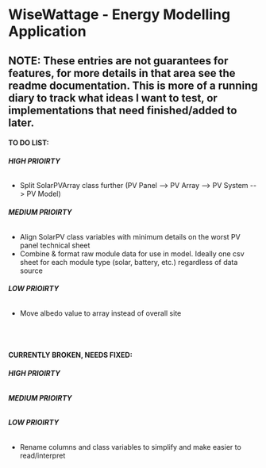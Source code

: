 # WiseWattage - Energy Modelling Application

## **NOTE:** These entries are not guarantees for features, for more details in that area see the readme documentation. This is more of a running diary to track what ideas I want to test, or implementations that need finished/added to later. 


#### **TO DO LIST:**
###### **HIGH PRIOIRTY**
- Split SolarPVArray class further (PV Panel --> PV Array --> PV System --> PV Model)

###### **MEDIUM PRIOIRTY**
- Align SolarPV class variables with minimum details on the worst PV panel technical sheet
- Combine & format raw module data for use in model. Ideally one csv sheet for each module type (solar, battery, etc.) regardless of data source

###### **LOW PRIOIRTY**
- Move albedo value to array instead of overall site


<br><br>

#### **CURRENTLY BROKEN, NEEDS FIXED:**
###### **HIGH PRIOIRTY**


###### **MEDIUM PRIOIRTY**


###### **LOW PRIOIRTY**
- Rename columns and class variables to simplify and make easier to read/interpret